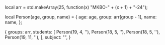 
local arr = std.makeArray(25, function(x) "MKBO-" + (x + 1) + "-24");

local Person(age, group, name) = {
  age: age,
  group: arr[group - 1],
  name: name,
};

{
  groups: arr,
  students: [
    Person(19, 4, ''),
    Person(18, 5, ''),
    Person(18, 5, ''),
    Person(19, 11, ''),
  ],
  subject: "",
}
```
